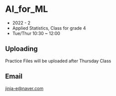 # AI_for_ML

* 2022 - 2
* Applied Statistics, Class for grade 4
* Tue/Thur 10:30 ~ 12:00

## Uploading
Practice Files will be uploaded after Thursday Class

## Email
jinja-e@naver.com
